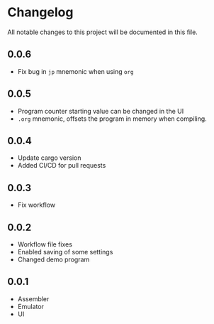 # Changelog

All notable changes to this project will be documented in this file.

## 0.0.6

- Fix bug in `jp` mnemonic when using `org`

## 0.0.5

- Program counter starting value can be changed in the UI
- `.org` mnemonic, offsets the program in memory when compiling.

## 0.0.4

- Update cargo version
- Added CI/CD for pull requests

## 0.0.3

- Fix workflow

## 0.0.2

- Workflow file fixes
- Enabled saving of some settings
- Changed demo program

## 0.0.1

- Assembler
- Emulator
- UI
